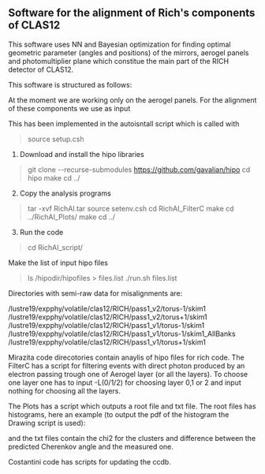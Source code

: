 ## Software for the alignment of Rich's components of CLAS12

This software uses NN and Bayesian optimization for finding optimal geometric parameter (angles and positions) of the
mirrors, aerogel panels and photomultiplier plane which constitue the main part of the RICH detector of CLAS12.

This software is structured as follows:

At the moment we are working only on the aerogel panels. For the alignment of these components we use as input

This has been implemented in the autoisntall script which is called with 

> source setup.csh

1) Download and install the hipo libraries
> git clone --recurse-submodules https://github.com/gavalian/hipo
> cd hipo
> make
> cd ../

2) Copy the analysis programs
> tar -xvf RichAI.tar
> source setenv.csh
> cd RichAI_FilterC
> make
> cd ../RichAI_Plots/
> make
> cd ../

3) Run the code
> cd RichAI_script/

Make the list of input hipo files
> ls /hipodir/hipofiles > files.list
> ./run.sh files.list

Directories with semi-raw data for misalignments are: 

/lustre19/expphy/volatile/clas12/RICH/pass1_v2/torus-1/skim1
/lustre19/expphy/volatile/clas12/RICH/pass1_v2/torus+1/skim1
/lustre19/expphy/volatile/clas12/RICH/pass1_v1/torus-1/skim1
/lustre19/expphy/volatile/clas12/RICH/pass1_v1/torus-1/skim1_AllBanks
/lustre19/expphy/volatile/clas12/RICH/pass1_v1/torus+1/skim1

Mirazita code direcotories contain anaylis of hipo files for rich code. 
The FilterC has a script for filtering events with direct photon produced by an electron passing trough 
one of Aerogel layer (or all the layers). To choose one layer one has to input -L(0/1/2) for choosing layer 0,1 or 2 and input nothing for choosing all the layers.

The Plots has a script which outputs a root file and txt file. The root files has histograms, here an example (to output the pdf of the histogram
the Drawing script is used):

and the txt files contain the chi2 for the clusters and difference between the predicted Cherenkov angle and the measured one. 

Costantini code has scripts for updating the ccdb.
